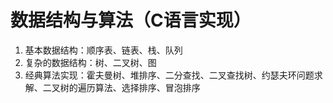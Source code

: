 # 数据结构与算法（C语言实现）

1. 基本数据结构：顺序表、链表、栈、队列
2. 复杂的数据结构：树、二叉树、图
3. 经典算法实现：霍夫曼树、堆排序、二分查找、二叉查找树、约瑟夫环问题求解、二叉树的遍历算法、选择排序、冒泡排序
